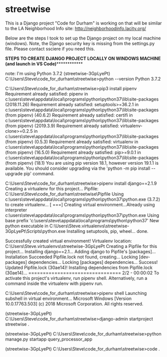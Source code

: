 # streetwise

This is a Django project "Code for Durham" is working on that will be similar to the LA Neighborhood Info site: http://neighborhoodinfo.lacity.org/

Below are the steps I took to set up the Django project on my local machine (windows). Note, the Django security key is missing from the 
settings.py file.  Please contact ssciere if you need this.

****STEPS TO CREATE DJANGO PROJECT LOCALLY ON WINDOWS MACHINE (and launch in VS Code)****************


note: I'm using Python 3.7.2
(streetwise-3GpLyePt) C:\Users\Steve\code_for_durham\streetwise>python --version
Python 3.7.2


C:\Users\Steve\code_for_durham\streetwise>pip3 install pipenv
Requirement already satisfied: pipenv in c:\users\steve\appdata\local\programs\python\python37\lib\site-packages (2018.11.26)
Requirement already satisfied: setuptools>=36.2.1 in c:\users\steve\appdata\local\programs\python\python37\lib\site-packages (from pipenv) (40.6.2)
Requirement already satisfied: certifi in c:\users\steve\appdata\local\programs\python\python37\lib\site-packages (from pipenv) (2019.3.9)
Requirement already satisfied: virtualenv-clone>=0.2.5 in c:\users\steve\appdata\local\programs\python\python37\lib\site-packages (from pipenv) (0.5.3)
Requirement already satisfied: virtualenv in c:\users\steve\appdata\local\programs\python\python37\lib\site-packages (from pipenv) (16.5.0)
Requirement already satisfied: pip>=9.0.1 in c:\users\steve\appdata\local\programs\python\python37\lib\site-packages (from pipenv) (18.1)
You are using pip version 18.1, however version 19.1.1 is available.
You should consider upgrading via the 'python -m pip install --upgrade pip' command.

C:\Users\Steve\code_for_durham\streetwise>pipenv install django==2.1.9
Creating a virtualenv for this project…
Pipfile: C:\Users\Steve\code_for_durham\streetwise\Pipfile
Using c:\users\steve\appdata\local\programs\python\python37\python.exe (3.7.2) to create virtualenv…
[ ===] Creating virtual environment...Already using interpreter c:\users\steve\appdata\local\programs\python\python37\python.exe
Using base prefix 'c:\\users\\steve\\appdata\\local\\programs\\python\\python37'
New python executable in C:\Users\Steve\.virtualenvs\streetwise-3GpLyePt\Scripts\python.exe
Installing setuptools, pip, wheel...
done.

Successfully created virtual environment!
Virtualenv location: C:\Users\Steve\.virtualenvs\streetwise-3GpLyePt
Creating a Pipfile for this project…
Installing django==2.1…
Adding django to Pipfile's [packages]…
Installation Succeeded
Pipfile.lock not found, creating…
Locking [dev-packages] dependencies…
Locking [packages] dependencies…
Success!
Updated Pipfile.lock (30ae14)!
Installing dependencies from Pipfile.lock (30ae14)…
  ================================ 2/2 - 00:00:02
To activate this project's virtualenv, run pipenv shell.
Alternatively, run a command inside the virtualenv with pipenv run.

C:\Users\Steve\code_for_durham\streetwise>pipenv shell
Launching subshell in virtual environment…
Microsoft Windows [Version 10.0.17763.503]
(c) 2018 Microsoft Corporation. All rights reserved.

(streetwise-3GpLyePt) C:\Users\Steve\code_for_durham\streetwise>django-admin startproject streetwise .

(streetwise-3GpLyePt) C:\Users\Steve\code_for_durham\streetwise>python manage.py startapp query_processor_app

(streetwise-3GpLyePt) C:\Users\Steve\code_for_durham\streetwise>code .
